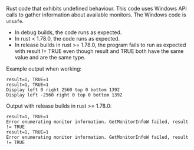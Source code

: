 Rust code that exhibits undefined behaviour. This code uses Windows API calls to gather information
about available monitors. The Windows code is `unsafe`.
- In debug builds, the code runs as expected.
- In rust < 1.78.0, the code runs as expected.
- In release builds in rust >= 1.78.0, the program fails to run as expected with result != TRUE
  even though result and TRUE both have the same value and are the same type.

Example output when working:
```
result=1, TRUE=1
result=1, TRUE=1
Display left 0 right 2560 top 0 bottom 1392
Display left -2560 right 0 top 0 bottom 1392
```

Output with release builds in rust >= 1.78.0:
```
result=1, TRUE=1
Error enumerating monitor information. GetMonitorInfoW failed, result != TRUE
result=1, TRUE=1
Error enumerating monitor information. GetMonitorInfoW failed, result != TRUE
```
